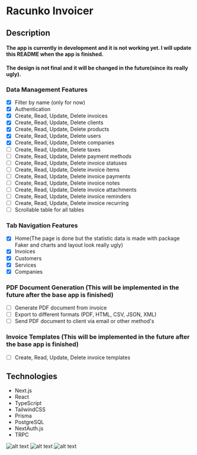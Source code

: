 # Racunko Invoicer

## Description

#### The app is currently in development and it is not working yet. I will update this README when the app is finished.
#### The design is not final and it will be changed in the future(since its really ugly).

### __Data Management Features__
- [x] Filter by name (only for now)
- [x] Authentication
- [x] Create, Read, Update, Delete invoices
- [x] Create, Read, Update, Delete clients
- [x] Create, Read, Update, Delete products
- [x] Create, Read, Update, Delete users
- [x] Create, Read, Update, Delete companies
- [ ] Create, Read, Update, Delete taxes
- [ ] Create, Read, Update, Delete payment methods
- [ ] Create, Read, Update, Delete invoice statuses
- [ ] Create, Read, Update, Delete invoice items
- [ ] Create, Read, Update, Delete invoice payments
- [ ] Create, Read, Update, Delete invoice notes
- [ ] Create, Read, Update, Delete invoice attachments
- [ ] Create, Read, Update, Delete invoice reminders
- [ ] Create, Read, Update, Delete invoice recurring
- [ ] Scrollable table for all tables

### Tab Navigation Features
- [x] Home(The page is done but the statistic data is made with package Faker and charts and layout look really ugly)
- [x] Invoices
- [x] Customers
- [x] Services
- [x] Companies

### __PDF Document Generation (This will be implemented in the future after the base app is finished)__
- [ ] Generate PDF document from invoice
- [ ] Export to different formats (PDF, HTML, CSV, JSON, XML)
- [ ] Send PDF document to client via email or other method's

### __Invoice Templates (This will be implemented in the future after the base app is finished)__
- [ ] Create, Read, Update, Delete invoice templates

## Technologies
- Next.js
- React
- TypeScript
- TailwindCSS
- Prisma
- PostgreSQL
- NextAuth.js
- TRPC


![alt text](https://i.imgur.com/CcK1Bk9.png "Title")
![alt text](https://i.imgur.com/ieWB1Oh.png "Title")
![alt text](https://i.imgur.com/hBiLmRt.png "Title")